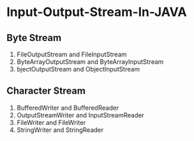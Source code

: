 # Input-Output-Stream-In-JAVA

## Byte Stream
  1. FileOutputStream and FileInputStream
  2. ByteArrayOutputStream  and ByteArrayInputStream
  3. bjectOutputStream and ObjectInputStream

## Character Stream
  1. BufferedWriter and BufferedReader
  2. OutputStreamWriter and InputStreamReader
  3. FileWriter and FileWriter
  4. StringWriter and StringReader
